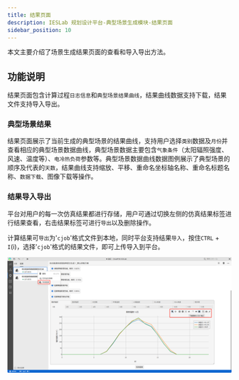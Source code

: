 ```yaml
---
title: 结果页面
description: IESLab 规划设计平台-典型场景生成模块-结果页面
sidebar_position: 10
---
```


本文主要介绍了场景生成结果页面的查看和导入导出方法。

## 功能说明

结果页面包含计算过程`日志信息`和`典型场景结果曲线`，结果曲线数据支持下载，结果文件支持导入导出。

### 典型场景结果

结果页面展示了当前生成的典型场景的结果曲线，支持用户选择`类别`数据及`月份`并查看相应的典型场景数据曲线，典型场景数据主要包含`气象条件`（太阳辐照强度、风速、温度等）、`电冷热负荷`参数等。典型场景数据曲线数据图例展示了典型场景的顺序及代表的`天数`，结果曲线支持缩放、平移、重命名坐标轴名称、重命名标题名称、`数据下载`、图像下载等操作。

### 结果导入导出

平台对用户的每一次仿真结果都进行存储，用户可通过切换左侧的仿真结果标签进行结果查看，右击结果标签可进行`导出`以及删除操作。

计算结果可`导出`为'`cjob`'格式文件到本地，同时平台支持结果`导入`，按住`CTRL` + `I`(i)，选择'`cjob`'格式的结果文件，即可上传导入到平台。

![导入导出](./result.png "导入导出")

